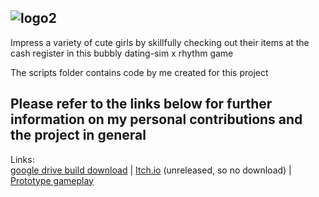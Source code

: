 ![logo2](https://user-images.githubusercontent.com/59093470/156413685-8fa418a8-e6ba-4214-8ad7-b46c74f3a02a.png)
----------
Impress a variety of cute girls by skillfully checking out their items at the cash register in this bubbly dating-sim x rhythm game

The scripts folder contains code by me created for this project

Please refer to the links below for further information on my personal contributions and the project in general
----------
Links:  
<a href="https://drive.google.com/drive/folders/1AmwXiJLTrrpkYc5I1tfeet6t7AFw2Bhu?usp=sharing">google drive build download</a>
 | <a href="https://apandev.itch.io/check-out?secret=wUHIVVNLDxzZWG2KshW6OSrLA">Itch.io</a> (unreleased, so no download) | <a href="https://www.youtube.com/watch?v=WFvULXqqYFQ&t=1s">Prototype gameplay</a>
